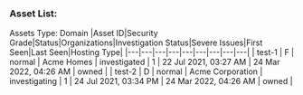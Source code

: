 ### Asset List: 
 Assets Type: Domain
|Asset ID|Security Grade|Status|Organizations|Investigation Status|Severe Issues|First Seen|Last Seen|Hosting Type|
|---|---|---|---|---|---|---|---|---|
| test-1 | F | normal | Acme Homes | investigated | 1 | 22 Jul 2021, 03:27 AM | 24 Mar 2022, 04:26 AM | owned |
| test-2 | D | normal | Acme Corporation | investigating | 1 | 24 Jul 2021, 03:34 PM | 24 Mar 2022, 04:26 AM | owned |
